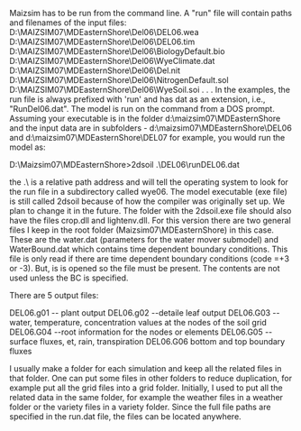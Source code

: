 Maizsim has to be run from the command line. A "run" file will contain paths and filenames of the input files:
D:\MAIZSIM07\MDEasternShore\Del06\DEL06.wea
D:\MAIZSIM07\MDEasternShore\Del06\DEL06.tim
D:\MAIZSIM07\MDEasternShore\Del06\BiologyDefault.bio
D:\MAIZSIM07\MDEasternShore\Del06\WyeClimate.dat
D:\MAIZSIM07\MDEasternShore\Del06\Del.nit
D:\MAIZSIM07\MDEasternShore\Del06\NitrogenDefault.sol
D:\MAIZSIM07\MDEasternShore\Del06\WyeSoil.soi
.
.
.
In the examples, the run file is always prefixed with 'run' and has dat  as an extension, i.e., "RunDel06.dat". The model is run on the command from a DOS prompt. Assuming your executable is in the folder d:\maizsim07\MDEasternShore and the input data are in subfolders - d:\maizsim07\MDEasternShore\DEL06 and d:\maizsim07\MDEasternShore\DEL07 for example, you would run the model as:

D:\Maizsim07\MDEasternShore>2dsoil .\DEL06\runDEL06.dat

the .\ is a relative path address and will tell the operating system to look for the run file in a subdirectory called wye06. The model executable (exe file) is still called 2dsoil because of how the compiler was originally set up. We plan to change it in the future. The folder with the 2dsoil.exe file should also have the files crop.dll and lightenv.dll. For this version there are two general files I keep in the root folder (Maizsim07\MDEasternShore) in this case. These are the water.dat (parameters for the water mover submodel) and WaterBound.dat which contains time dependent boundary conditions. This file is only read if there are time dependent boundary conditions (code =+3 or -3). But, is is opened so the file must be present. The contents are not used unless the BC is specified. 


There are 5 output files:

DEL06.g01  -- plant output
DEL06.g02  --detaile leaf output
DEL06.G03  --water, temperature, concentration values at the nodes of the soil grid
DEL06.G04  --root information for the nodes or elements
DEL06.G05  -- surface fluxes, et, rain, transpiration
DEL06.G06  bottom and top boundary fluxes

I usually make a folder for each simulation and keep all the related files in that folder. One can put some files in other folders to reduce duplication, for example put all the grid files into a grid folder. Initially, I used to put all the related data in the same folder, for example the weather files in a weather folder or the variety files in a variety folder. Since the full file paths are specified in the run.dat file, the files can be located anywhere. 
